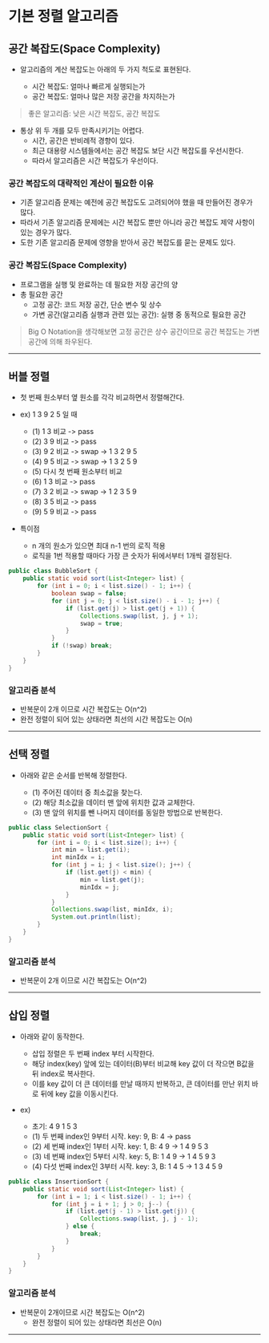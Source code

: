 # 기본 정렬 알고리즘

## 공간 복잡도(Space Complexity)

- 알고리즘의 계산 복잡도는 아래의 두 가지 척도로 표현된다.

  - 시간 복잡도: 얼마나 빠르게 실행되는가
  - 공간 복잡도: 얼마나 많은 저장 공간을 차지하는가

> 좋은 알고리즘: 낮은 시간 복잡도, 공간 복잡도

- 통상 위 두 개를 모두 만족시키기는 어렵다.
  - 시간, 공간은 반비례적 경향이 있다.
  - 최근 대용량 시스템들에서는 공간 복잡도 보단 시간 복잡도를 우선시한다.
  - 따라서 알고리즘은 시간 복잡도가 우선이다.

### 공간 복잡도의 대략적인 계산이 필요한 이유

- 기존 알고리즘 문제는 예전에 공간 복잡도도 고려되어야 했을 때 만들어진 경우가 많다.
- 따라서 기존 알고리즘 문제에는 시간 복잡도 뿐만 아니라 공간 복잡도 제약 사항이 있는 경우가 많다.
- 도한 기존 알고리즘 문제에 영향을 받아서 공간 복잡도를 묻는 문제도 있다.

### 공간 복잡도(Space Complexity)

- 프로그램을 실행 및 완료하는 데 필요한 저장 공간의 양
- 총 필요한 공간
  - 고정 공간: 코드 저장 공간, 단순 변수 및 상수
  - 가변 공간(알고리즘 실행과 관련 있는 공간): 실행 중 동적으로 필요한 공간

> Big O Notation을 생각해보면 고정 공간은 상수 공간이므로 공간 복잡도는 가변 공간에 의해 좌우된다.

---

## 버블 정렬

- 첫 번째 원소부터 옆 원소를 각각 비교하면서 정렬해간다.

- ex) 1 3 9 2 5 일 때

  - (1) 1 3 비교 -> pass
  - (2) 3 9 비교 -> pass
  - (3) 9 2 비교 -> swap -> 1 3 2 9 5
  - (4) 9 5 비교 -> swap -> 1 3 2 5 9
  - (5) 다시 첫 번째 원소부터 비교
  - (6) 1 3 비교 -> pass
  - (7) 3 2 비교 -> swap -> 1 2 3 5 9
  - (8) 3 5 비교 -> pass
  - (9) 5 9 비교 -> pass

- 특이점

  - n 개의 원소가 있으면 최대 n-1 번의 로직 적용
  - 로직을 1번 적용할 때마다 가장 큰 숫자가 뒤에서부터 1개씩 결정된다.

```java
public class BubbleSort {
    public static void sort(List<Integer> list) {
        for (int i = 0; i < list.size() - 1; i++) {
            boolean swap = false;
            for (int j = 0; j < list.size() - i - 1; j++) {
                if (list.get(j) > list.get(j + 1)) {
                    Collections.swap(list, j, j + 1);
                    swap = true;
                }
            }
            if (!swap) break;
        }
    }
}
```

### 알고리즘 분석

- 반복문이 2개 이므로 시간 복잡도는 O(n^2)
- 완전 정렬이 되어 있는 상태라면 최선의 시간 복잡도는 O(n)

---

## 선택 정렬

- 아래와 같은 순서를 반복해 정렬한다.

  - (1) 주어진 데이터 중 최소값을 찾는다.
  - (2) 해당 최소값을 데이터 맨 앞에 위치한 값과 교체한다.
  - (3) 맨 앞의 위치를 뺀 나머지 데이터를 동일한 방법으로 반복한다.

```java
public class SelectionSort {
    public static void sort(List<Integer> list) {
        for (int i = 0; i < list.size(); i++) {
            int min = list.get(i);
            int minIdx = i;
            for (int j = i; j < list.size(); j++) {
                if (list.get(j) < min) {
                    min = list.get(j);
                    minIdx = j;
                }
            }
            Collections.swap(list, minIdx, i);
            System.out.println(list);
        }
    }
}
```

### 알고리즘 분석

- 반복문이 2개 이므로 시간 복잡도는 O(n^2)

---

## 삽입 정렬

- 아래와 같이 동작한다.

  - 삽입 정렬은 두 번째 index 부터 시작한다.
  - 해당 index(key) 앞에 있는 데이터(B)부터 비교해 key 값이 더 작으면 B값을 뒤 index로 복사한다.
  - 이를 key 값이 더 큰 데이터를 만날 때까지 반복하고, 큰 데이터를 만난 위치 바로 뒤에 key 값을 이동시킨다.

- ex)
  - 초기: 4 9 1 5 3
  - (1) 두 번째 index인 9부터 시작. key: 9, B: 4 -> pass
  - (2) 세 번째 index인 1부터 시작. key: 1, B: 4 9 -> 1 4 9 5 3
  - (3) 네 번째 index인 5부터 시작. key: 5, B: 1 4 9 -> 1 4 5 9 3
  - (4) 다섯 번째 index인 3부터 시작. key: 3, B: 1 4 5 -> 1 3 4 5 9

```java
public class InsertionSort {
    public static void sort(List<Integer> list) {
        for (int i = 1; i < list.size() - 1; i++) {
            for (int j = i + 1; j > 0; j--) {
                if (list.get(j - 1) > list.get(j)) {
                    Collections.swap(list, j, j - 1);
                } else {
                    break;
                }
            }
        }
    }
}
```

### 알고리즘 분석

- 반복문이 2개이므로 시간 복잡도는 O(n^2)
  - 완전 정렬이 되어 있는 상태라면 최선은 O(n)

---
